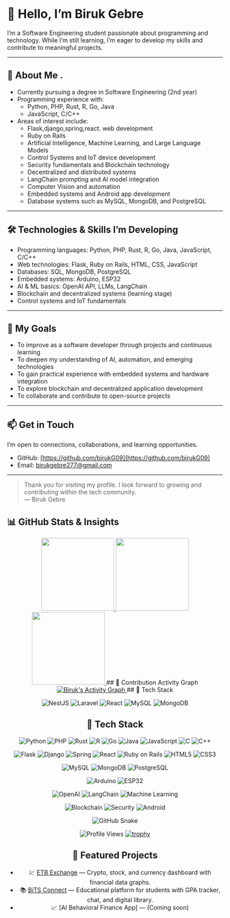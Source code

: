 # 👋 Hello, I’m Biruk Gebre

I’m a Software Engineering student passionate about programming and technology. While I’m still learning, I’m eager to develop my skills and contribute to meaningful projects.

---

## 🌱 About Me .


- Currently pursuing a degree in Software Engineering (2nd year)  
- Programming experience with:
  - Python, PHP, Rust, R, Go, Java  
  - JavaScript, C/C++  
- Areas of interest include:
  - Flask,django,spring,react. web development  
  - Ruby on Rails  
  - Artificial Intelligence, Machine Learning, and Large Language Models  
  - Control Systems and IoT device development  
  - Security fundamentals and Blockchain technology  
  - Decentralized and distributed systems  
  - LangChain prompting and AI model integration  
  - Computer Vision and automation  
  - Embedded systems and Android app development  
  - Database systems such as  MySQL, MongoDB, and PostgreSQL  

---

## 🛠️ Technologies & Skills I’m Developing

- Programming languages: Python, PHP, Rust, R, Go, Java, JavaScript, C/C++  
- Web technologies: Flask, Ruby on Rails, HTML, CSS, JavaScript  
- Databases: SQL, MongoDB, PostgreSQL  
- Embedded systems: Arduino, ESP32  
- AI & ML basics: OpenAI API, LLMs, LangChain  
- Blockchain and decentralized systems (learning stage)  
- Control systems and IoT fundamentals  

---

## 🎯 My Goals

- To improve as a software developer through projects and continuous learning  
- To deepen my understanding of AI, automation, and emerging technologies  
- To gain practical experience with embedded systems and hardware integration  
- To explore blockchain and decentralized application development  
- To collaborate and contribute to open-source projects  

---

## 📫 Get in Touch

I’m open to connections, collaborations, and learning opportunities.  
- GitHub: [https://github.com/birukG09](https://github.com/birukG09)  
- Email: birukgebre277@gmail.com

---

> Thank you for visiting my profile. I look forward to growing and contributing within the tech community.  
> — Biruk Gebre


<!---
birukG09/birukG09 is a ✨ special ✨ repository because its `README.md` (this file) appears on your GitHub profile.
You can click the Preview link to take a look at your changes.
--->
## 📊 GitHub Stats & Insights

<div align="center">

<!-- GitHub Stats Card -->
<a href="https://github.com/birukG09">
  <img height="170px" src="https://github-readme-stats.vercel.app/api?username=birukG09&show_icons=true&theme=tokyonight&include_all_commits=true&count_private=true&border_radius=15&hide_rank=false" />
</a>

<!-- Most Used Languages -->
<a href="https://github.com/birukG09">
  <img height="170px" src="https://github-readme-stats.vercel.app/api/top-langs/?username=birukG09&layout=compact&theme=tokyonight&langs_count=10&border_radius=15&card_width=320" />
</a>

<!-- Streak Stats -->
<a href="https://github.com/birukG09">
  <img height="170px" src="https://github-readme-streak-stats.herokuapp.com/?user=birukG09&theme=tokyonight&hide_border=false&border_radius=15&date_format=M%20j%5B%2C%20Y%5D" />
</a>
## 🧠 Contribution Activity Graph

<a href="https://github.com/ashutosh00710/github-readme-activity-graph">
  <img alt="Biruk's Activity Graph" src="https://github-readme-activity-graph.vercel.app/graph?username=birukG09&theme=tokyo-night&bg_color=1A1B27&color=7FDBCA&line=38BDF8&point=FFFFFF&area=true&hide_border=true" />
</a> 
## 🧰 Tech Stack

![NestJS](https://img.shields.io/badge/-NestJS-E0234E?style=for-the-badge&logo=nestjs)
![Laravel](https://img.shields.io/badge/-Laravel-red?style=for-the-badge&logo=laravel)
![React](https://img.shields.io/badge/-React-20232A?style=for-the-badge&logo=react)
![MySQL](https://img.shields.io/badge/-MySQL-00758F?style=for-the-badge&logo=mysql)
![MongoDB](https://img.shields.io/badge/-MongoDB-4EA94B?style=for-the-badge&logo=mongodb)
## 🧰 Tech Stack

![Python](https://img.shields.io/badge/-Python-3776AB?style=for-the-badge&logo=python)
![PHP](https://img.shields.io/badge/-PHP-777BB4?style=for-the-badge&logo=php)
![Rust](https://img.shields.io/badge/-Rust-000000?style=for-the-badge&logo=rust&logoColor=white)
![R](https://img.shields.io/badge/-R-276DC3?style=for-the-badge&logo=r)
![Go](https://img.shields.io/badge/-Go-00ADD8?style=for-the-badge&logo=go)
![Java](https://img.shields.io/badge/-Java-007396?style=for-the-badge&logo=java)
![JavaScript](https://img.shields.io/badge/-JavaScript-F7DF1E?style=for-the-badge&logo=javascript&logoColor=black)
![C](https://img.shields.io/badge/-C-A8B9CC?style=for-the-badge&logo=c)
![C++](https://img.shields.io/badge/-C++-00599C?style=for-the-badge&logo=c%2B%2B)

![Flask](https://img.shields.io/badge/-Flask-000000?style=for-the-badge&logo=flask)
![Django](https://img.shields.io/badge/-Django-092E20?style=for-the-badge&logo=django)
![Spring](https://img.shields.io/badge/-Spring-6DB33F?style=for-the-badge&logo=spring)
![React](https://img.shields.io/badge/-React-61DAFB?style=for-the-badge&logo=react&logoColor=black)
![Ruby on Rails](https://img.shields.io/badge/-Ruby_on_Rails-CC0000?style=for-the-badge&logo=ruby-on-rails)
![HTML5](https://img.shields.io/badge/-HTML5-E34F26?style=for-the-badge&logo=html5)
![CSS3](https://img.shields.io/badge/-CSS3-1572B6?style=for-the-badge&logo=css3)

![MySQL](https://img.shields.io/badge/-MySQL-4479A1?style=for-the-badge&logo=mysql)
![MongoDB](https://img.shields.io/badge/-MongoDB-47A248?style=for-the-badge&logo=mongodb)
![PostgreSQL](https://img.shields.io/badge/-PostgreSQL-4169E1?style=for-the-badge&logo=postgresql)

![Arduino](https://img.shields.io/badge/-Arduino-00979D?style=for-the-badge&logo=arduino)
![ESP32](https://img.shields.io/badge/-ESP32-000000?style=for-the-badge&logo=esp8266)

![OpenAI](https://img.shields.io/badge/-OpenAI-412991?style=for-the-badge&logo=openai)
![LangChain](https://img.shields.io/badge/-LangChain-000000?style=for-the-badge&logo=python&logoColor=white)
![Machine Learning](https://img.shields.io/badge/-Machine_Learning-FF6F61?style=for-the-badge&logo=tensorflow&logoColor=white)

![Blockchain](https://img.shields.io/badge/-Blockchain-315CF5?style=for-the-badge&logo=blockchain)
![Security](https://img.shields.io/badge/-Security-000000?style=for-the-badge&logo=securityscorecard)
![Android](https://img.shields.io/badge/-Android-3DDC84?style=for-the-badge&logo=android)


![GitHub Snake](https://github.com/birukG09/birukG09/raw/output/github-contribution-grid-snake.svg)

![Profile Views](https://komarev.com/ghpvc/?username=birukG09&color=blue&style=flat-square)
[![trophy](https://github-profile-trophy.vercel.app/?username=birukG09&theme=tokyonight)](https://github.com/ryo-ma/github-profile-trophy)
## 🚀 Featured Projects

- 💹 [ETB Exchange](https://github.com/birukG09/ETB-exchange-) — Crypto, stock, and currency dashboard with financial data graphs.
- 📚 [BiTS Connect](https://github.com/birukG09/bits-connect) — Educational platform for students with GPA tracker, chat, and digital library.
- 📈 [AI Behavioral Finance App] — (Coming soon)



